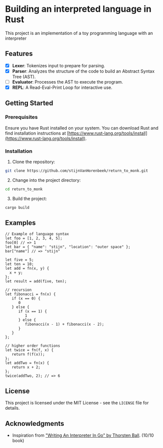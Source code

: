 # Building an interpreted language in Rust

This project is an implementation of a toy programming language with an interpreter

## Features

- [x] **Lexer**: Tokenizes input to prepare for parsing.
- [x] **Parser**: Analyzes the structure of the code to build an Abstract Syntax Tree (AST).
- [ ] **Evaluator**: Processes the AST to execute the program.
- [x] **REPL**: A Read-Eval-Print Loop for interactive use.

## Getting Started

### Prerequisites

Ensure you have Rust installed on your system. You can download Rust and find installation instructions at [https://www.rust-lang.org/tools/install](https://www.rust-lang.org/tools/install).

### Installation

1. Clone the repository:

```sh
git clone https://github.com/stijnVanHorenbeek/return_to_monk.git
```

2. Change into the project directory:

```sh
cd return_to_monk
```

3. Build the project:

```sh
cargo build
```

## Examples

```monkey
// Example of language syntax
let foo = [1, 2, 3, 4, 5];
foo[0] // => 1
let bar = { "name": "stijn", "location": "outer space" };
bar["name"] // => "stijn"

let five = 5;
let ten = 10;
let add = fn(x, y) {
  x + y;
};
let result = add(five, ten);

// recursion
let fibonacci = fn(x) {
   if (x == 0) {
      0
   } else {
      if (x == 1) {
         1
      } else {
         fibonacci(x - 1) + fibonacci(x - 2);
      }
   }
};

// higher order functions
let twice = fn(f, x) {
   return f(f(x));
};
let addTwo = fn(x) {
   return x + 2;
};
twice(addTwo, 2); // => 6
```

## License

This project is licensed under the MIT License - see the `LICENSE` file for details.

## Acknowledgments

- Inspiration from ["Writing An Interpreter In Go" by Thorsten Ball](https://interpreterbook.com). (10/10 book)
